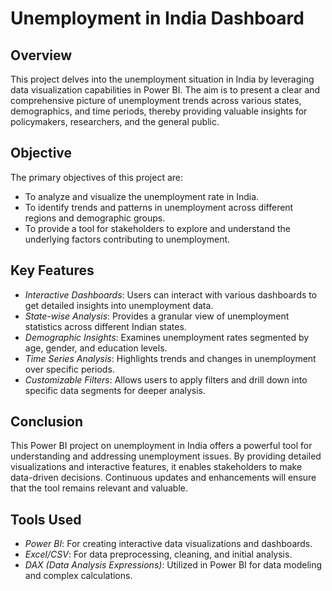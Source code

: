 # Unemployment in India Dashboard

## Overview

This project delves into the unemployment situation in India by leveraging data visualization capabilities in Power BI. The aim is to present a clear and comprehensive picture of unemployment trends across various states, demographics, and time periods, thereby providing valuable insights for policymakers, researchers, and the general public.

## Objective

The primary objectives of this project are:
- To analyze and visualize the unemployment rate in India.
- To identify trends and patterns in unemployment across different regions and demographic groups.
- To provide a tool for stakeholders to explore and understand the underlying factors contributing to unemployment.

## Key Features

- *Interactive Dashboards*: Users can interact with various dashboards to get detailed insights into unemployment data.
- *State-wise Analysis*: Provides a granular view of unemployment statistics across different Indian states.
- *Demographic Insights*: Examines unemployment rates segmented by age, gender, and education levels.
- *Time Series Analysis*: Highlights trends and changes in unemployment over specific periods.
- *Customizable Filters*: Allows users to apply filters and drill down into specific data segments for deeper analysis.

## Conclusion

This Power BI project on unemployment in India offers a powerful tool for understanding and addressing unemployment issues. By providing detailed visualizations and interactive features, it enables stakeholders to make data-driven decisions. Continuous updates and enhancements will ensure that the tool remains relevant and valuable.

## Tools Used

- *Power BI*: For creating interactive data visualizations and dashboards.
- *Excel/CSV*: For data preprocessing, cleaning, and initial analysis.
- *DAX (Data Analysis Expressions)*: Utilized in Power BI for data modeling and complex calculations.
